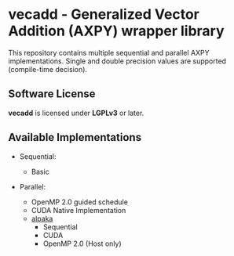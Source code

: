 vecadd - Generalized Vector Addition (AXPY) wrapper library
===============================================================

This repository contains multiple sequential and parallel AXPY implementations.
Single and double precision values are supported (compile-time decision).


Software License
----------------

**vecadd** is licensed under **LGPLv3** or later.


Available Implementations
-------------------------

* Sequential:
  * Basic

* Parallel:
  * OpenMP 2.0 guided schedule
  * CUDA Native Implementation
  * [alpaka](https://github.com/ComputationalRadiationPhysics/alpaka)
    * Sequential
    * CUDA
    * OpenMP 2.0 (Host only)
